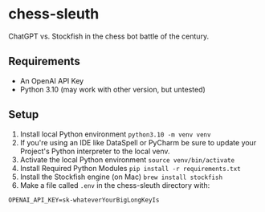 # chess-sleuth
ChatGPT vs. Stockfish in the chess bot battle of the century.

## Requirements
* An OpenAI API Key
* Python 3.10 (may work with other version, but untested)

## Setup
1. Install local Python environment `python3.10 -m venv venv`
2. If you're using an IDE like DataSpell or PyCharm be sure to update your Project's Python interpreter to the local venv.
3. Activate the local Python environment `source venv/bin/activate`
4. Install Required Python Modules `pip install -r requirements.txt`
5. Install the Stockfish engine (on Mac) `brew install stockfish`
6. Make a file called `.env` in the chess-sleuth directory with:
```
OPENAI_API_KEY=sk-whateverYourBigLongKeyIs
```
